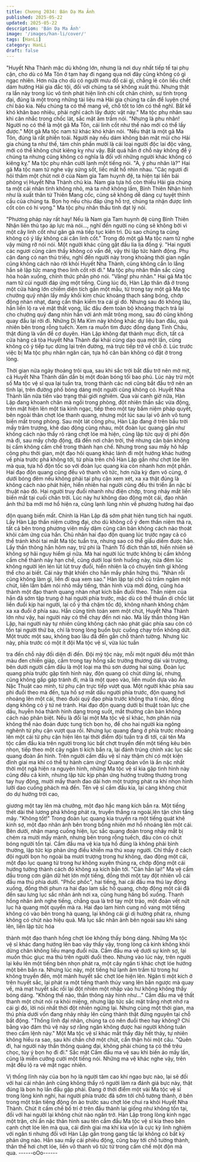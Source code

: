 ```yaml
---
title: Chương 2034: Bán Dạ Ma Ảnh
published: 2025-05-22
updated: 2025-05-22
description: 'Bán Dạ Ma Ảnh'
image: '/images/han-li/cover/'
tags: [HanLi]
category: HanLi
draft: false
---
```


"Huyết Nha Thành mặc dù không lớn, nhưng là nơi duy nhất tiếp
tế tại phụ cận, cho dù có Ma Tôn ở tạm hay đi ngang qua nơi đây
cũng không có gì ngạc nhiên. Hơn nữa cho dù có người mưu đồ
cái gì, chẳng lẽ còn liều chết dám hướng Hải gia đắc tội, đối với
chúng ta sẽ không xuất thủ. Nhưng thật ra lần này trong lúc vô
tình phát hiện linh chi cốt chân chính, sự tình trọng đại, đúng là
một trong những tài liệu mà Hải gia chúng ta cần để luyện chế chí
bảo kia. Nếu chúng ta có thể mang về, chỗ tốt to lớn có thể nghĩ.
Bất kể khó khăn bao nhiêu, phải nghĩ cách lấy được vật này." Ma
tộc phụ nhân sau khi cân nhắc trong chốc lát, sắc mặt âm trầm
nói.
"Nhưng là phu nhân! Người nọ có thể là một gã Ma Tôn, cái linh
cốt như thế nào mới có thể lấy được." Một gã Ma tộc nam tử khác
khó khăn nói.
"Nếu thật là một gã Ma Tôn, đúng là rất phiền toái. Người này nếu
dám không bán mặt mũi cho Hải gia chúng ta như thế, tám chín
phần mười là cái loại người độc lai độc vãng, mới có thể không
chút kiêng kỵ như vậy. Bất quá hắn ở chỗ này không để ý chúng
ta nhưng cũng không có nghĩa là đối với những người khác không
có kiêng kỵ." Ma tộc phụ nhân cười lạnh một tiếng nói.
"A, ý phu nhân là?" Hai gã Ma tộc nam tử nghe vậy sửng sốt, liếc
mắt hổ nhìn nhau.
"Các ngươi đi hỏi thăm một chút nơi ở của Nam gia Tam huynh
đệ, ta hiện tại liền bái phỏng vị Huyết Nha Thành chủ kia. Nam gia
tựa hồ còn thiếu Hải gia chúng ta một cái nhân tình không nhỏ,
mà ta nhớ không lầm, Bỉnh Thiên Nhận hình như là xuất thân từ
Thiên Mang cốc, cũng sẽ không dễ dàng cự tuyệt thỉnh cầu của
chúng ta. Bọn họ nếu chịu đáp ứng hỗ trợ, chúng ta nhận được
linh cốt còn có hi vọng." Ma tộc phụ nhân thấu tình đạt lý nói.

"Phương pháp này rất hay! Nếu là Nam gia Tam huynh đệ cùng
Bỉnh Thiên Nhận liên thủ tạo áp lực mà nói..., nghĩ đến người nọ
cũng sẽ không bởi vì một cây linh cốt như gân gà mà tiếp tục kiên
trì. Dù sao chúng ta cũng không có ý lấy không cái căn linh cốt."
Trong đó một gã Ma tộc nam tử nghe vậy mừng rỡ nói nói.
Một người khác cũng gật đầu lia lịa đồng ý.
"Hai người các ngươi cũng cảm thấy không có vấn đề, vậy thì lập
tức hành động. Phụ cận đang có nạn thú triều, nghĩ đến người
này trong khoảng thời gian ngắn cũng không cách nào rời khỏi
Huyết Nha Thành, cũng không cần lo lắng hắn sẽ lập tức mang
theo linh cốt rời đi." Ma tộc phụ nhân thần sắc cũng hòa hoãn
xuống, chính thức phân phó nói.
"Vâng! phu nhân." Hai gã Ma tộc nam tử cúi người đáp ứng một
tiếng.
Cùng lúc đó, Hàn Lập thân đã ở trong một cửa hàng lớn chiếm
diện tích gần một mẫu, từ trong tay một gã Ma tộc chưởng quỹ
nhận lấy mấy khối kim chúc khoáng thạch sáng bóng, chớp động
nhàn nhạt, đang cẩn thận kiểm tra cái gì đó.
Nhưng sau đó không lâu, hắn liền lộ ra vẻ mặt thất vọng, lắc đầu
đem toàn bộ khoáng thạch trả lại cho chưởng quỹ đang nhìn hắn
với ánh mắt trông mong, sau đó cũng không quay đầu lại rời đi.
Những Dị Ma Kim này không khác dự liệu ban đầu, quả nhiên bên
trong rỗng tuếch.
Xem ra muốn tìm được đồng dạng Tinh Châu, thật đúng là vấn đề
cơ duyên.
Hàn Lập không đạt thành mục đích, tất cả cửa hàng cả tòa Huyết
Nha Thành đại khái cũng dạo qua một lần, cũng không có ý tiếp
tục dừng lại trên đường, mà trực tiếp trở về chỗ ở.
Lúc trước việc bị Ma tộc phụ nhân ngăn cản, tựa hồ căn bản
không có đặt ở trong lòng.

Thời gian nửa ngày thoáng trôi qua, sau khi sắc trời bắt đầu trở
nên mờ mịt, cả Huyết Nha Thành dần dần bị một đoàn bóng tối
bao phủ.
Lúc này trừ một số Ma tộc vệ sĩ qua lại tuần tra, trong thành các
nơi cũng bắt đầu trở nên an tĩnh lại, trên đường phố bóng dáng
một người cũng không có.
Huyết Nha Thành lần nữa tiến vào trạng thái giới nghiêm.
Qua vài canh giờ nữa, Hàn Lập đang khoanh chân mà ngồi trong
phòng, đột nhiên thần sắc vừa động, trên mặt hiện lên một tia
kinh ngạc, tiếp theo một tay bấm niệm pháp quyết, bên ngoài thân
chợt lóe thanh quang, nhưng một lúc sau lại vô ảnh vô tung biến
mất trong phòng.
Sau một lát công phu, Hàn Lập đang ở trên bầu trời mấy trăm
trượng, khẽ dao động cùng nhau, một đoàn lục quang gần như
không cách nào thấy rõ ràng chợt lóe mà hiện, cũng lập tức quỷ
dị phi độn mà đi, sau mấy chớp động, đã đến nơi chân trời, thế
nhưng căn bản không bị cấm không cấm chế trong thành hạn
chế.
Nhưng trong sau mấy hô hấp công phu thời gian, một đạo hôi
quang khác lánh đi một hướng khác hướng về phía trước phá
không tới, từ phía trên chỗ Hàn Lập gần như chợt lóe lên mà qua,
tựa hồ độn tốc so với đoàn lục quang kia còn nhanh hơn một
phần.
Hai đạo độn quang cũng đều vô thanh vô tức, hơn nữa kỳ đạm vô
cùng, ở dưới bóng đêm nếu không phải tại phụ cận xem xét, xa
xa thật đúng là không cách nào phát hiện, hiển nhiên hai người
cũng đều thi triển ẩn nặc bí thuật nào đó.
Hai người truy đuổi nhanh như điện chớp, trong nháy mắt liền
biến mất tại cuối chân trời.
Lúc này hư không dao động một cái, đạo nhân ảnh thứ ba mới
mơ hồ hiện ra, cũng lạnh lùng nhìn về phương hướng hai đạo

độn quang biến mất.
Chính là Hàn Lập đã sớm phát hiện tung tích hai người.
Lấy Hàn Lập thần niệm cường đại, cho dù không cố ý đem thần
niệm thả ra, tất cả bên trong phương viên mấy dặm cũng căn bản
không cách nào thoát khỏi cảm ứng của hắn.
Chủ nhân hai đạo độn quang lúc trước ngay cả có thể tránh khỏi
tai mắt Ma tộc tuần tra, nhưng sao có thể giấu diếm được hắn.
Lấy thần thông hắn hôm nay, trừ phi là Thánh Tổ đích thân tới,
hiển nhiên sẽ không sợ hãi nguy hiểm gì nữa.
Mà hai người lúc trước không bị cấm không cấm chế thành này
hạn chế, cũng dưới loại tình huống này, nửa đêm lúc không người
lén lén lút lút truy đuổi, hiển nhiên là có chuyện tình gì không thể
cho ai biết.
Cái này thật khiến cho hắn mấy phần hứng thú.
"Nhàn rỗi cũng không làm gì, liền đi qua xem sao." Hàn lập tại chỗ
cũ trầm ngâm một chút, liền lẩm bẩm nói nhỏ mấy tiếng, thân hình
vừa mới động, cũng hóa thành một đạo thanh quang nhàn nhạt
kích bắn đuổi theo.
Thần niệm của hắn đã sớm tập trung ở hai người phía trước, mặc
dù có thể thuấn di chốc lát liền đuổi kịp hai người, lại cố ý thả
chậm tốc độ, không nhanh không chậm xa xa đuổi ở phía sau.
Hắn cũng tính toán xem một chút, Huyết Nha Thành lớn như vậy,
hai người này có thể chạy đến nơi nào.
Mà lấy thần thông Hàn Lập, hai người này tự nhiên cũng không
cách nào phát giác phía sau còn có tồn tại người thứ ba, chỉ là
trong lòng buồn bực cuồng chạy trốn không dứt.
Một trước một sau, không bao lâu đã đến gần chỗ thành tường.
Nhưng lúc này, phía trước có một ít đội Ma tộc vệ sĩ, vừa lúc tuần

tra đến chỗ này đối diện đi đến.
Đội mỹ tộc này, mỗi một người đều một thân màu đen chiến giáp,
cầm trong tay hồng sắc trường thương dài vài trượng, bên dưới
người cầm đầu là một loại ma thú sơn dương hai sừng.
Đoàn lục quang phía trước gặp tình hình này, độn quang có chút
dừng lại, nhưng cũng không gấp gáp tránh đi, mà là một quẹo
vào, liền muốn dựa vào Ẩn Nặc Thuật cao minh, từ phụ cận trực
tiếp vượt qua.
Một người khác phía sau phi đuổi theo mà đến, tựa hồ sợ mất
dấu người phía trước, độn quang hơi nhoáng lên một cái, theo
đuôi quỹ đạo phía trước không tha tí nào, đồng dạng không có ý
tứ né tránh.
Hai đạo độn quang dưới bí thuật toàn lực che dấu, huyễn hóa
thành hình dạng trong suốt, mắt thường căn bản không cách nào
phân biệt.
Nếu là đổi lại một Ma tộc vệ sĩ khác, hơn phân nửa không thể nào
đoán được tung tích bọn họ, để cho hai người kia ngông nghênh
từ phụ cận vượt qua rồi.
Nhưng lục quang đang ở phía trước nhoáng lên một cái từ phụ
cận hiện lên tại thời điểm đội tuần tra đi tới, cái tên Ma tộc cầm
đầu kia trên người trong lúc bất chợt truyền đến một tiếng kêu
bén nhọn, tiếp theo một cây ngân ti kích bắn ra, lại đánh trúng
chính xác lục sắc quang đoàn ẩn hình.
Trên người cầm đầu vệ sĩ này thậm chí có một kiện đỉnh giai ma
khí có thể tự hành cảm ứng!
Quang đoàn vốn là ẩn nặc nhất thời một ngã hiện ra nguyên hình,
những Ma tộc vệ sĩ kia gặp tình hình này cũng đều cả kinh,
nhưng lập tức kịp phản ứng hướng trường thương trong tay huy
động, mười mấy thanh đao dài hơn một trượng phát ra khí nhọn
hình lưỡi dao cuồng phách mà đến.
Tên vệ sĩ cầm đầu kia, lại càng không chút do dự hướng trời cao,

giương một tay lên mà chưởng, một đạo hắc mang kích bắn ra.
Một tiếng thét dài thê lương phá không phát ra, truyền thẳng ra
ngoài,lên tận chín tầng mây.
"Không tốt!"
Trong đoàn lục quang kia truyền ra một tiếng quát khẽ kinh sợ,
một đạo nhân ảnh bên trong bỗng nhiên mơ hồ nhoáng lên một
cái.
Bên dưới, nhận mang cuồng hiện, lục sắc quang đoàn trong nháy
mắt bị chém ra mười mấy mảnh, nhưng bên trong rỗng tuếch,
đâu còn có chút bóng người tồn tại.
Cầm đầu ma vệ kia tựa hồ đúng là không phải bình thường, lập
tức kịp phản ứng điều khiển ma thú xoay người.
Chỉ thấy ở cách đội người bọn họ ngoài ba mươi trượng trong hư
không, dao động một cái, một đạo lục quang từ trong hư không
xuyên thủng ra, chớp động một cái hướng tường thành cách đó
không xa kích bắn tới.
"Cản hắn lại!"
Ma vệ cầm đầu trong cơn giận dữ hét lớn một tiếng, đồng thời
một tay đột nhiên vỗ cái đầu ma thú phía dưới.
"Phốc phốc", hai tiếng, hai cái đầu ma thú lay động xuống, đồng
thời phun ra hai đạo lam sắc hồ quang, chớp động một cái đã đến
sau lưng lục sắc nhân ảnh nơi xa, cũng hung hăng bổ xuống.
Thanh hồng nhân ảnh nghe tiếng, chẳng qua là trở tay một trảo,
một đoàn vết nứt lục hà quang một quyển mà ra.
Hai đạo lam hình cung nổ vang một tiếng không có vào bên trong
hà quang, lại không cái gì dị hưởng phát ra, nhưng không có chút
nào hiệu quả.
Mà lục sắc nhân ảnh bên ngoài sau khi sáng lên, liền lập tức hóa

thành một đạo thanh hồng chợt lóe không thấy bóng dáng.
Những Ma tộc vệ sĩ khác đang hướng lên bao vây thấy vậy, trong
lòng cả kinh không khỏi dừng chân không liều mạng đuổi nữa.
Cầm đầu ma vệ dưới sự kinh sợ, lại muốn thúc giục ma thú trên
người đuổi theo.
Nhưng vào lúc này, trên người lại kêu lên một tiếng bén nhọn phát
ra, một cây ngân ti khác chợt lóe hướng một bên bắn ra.
Nhưng lúc này, một tiếng hừ lạnh âm trầm từ trong hư không
truyền đến, một mảnh huyết sắc chợt lóe hiện lên.
Ngân ti một kích ở trên huyết sắc, lại phát ra một tiếng thanh thúy
vang lên bắn ngược mà quay về, mà
mạt huyết sắc rồi lại đột nhiên một nhập vào hư không không thấy
bóng dáng.
"Không thể nào, thần thông này hình như..." Cầm đầu ma vệ thất
thanh một chút nói ra khỏi miệng, nhưng lập tức sắc mặt trắng
nhợt nhớ ra cái gì đó, lời nói nhất thời đột nhiên ngừng lại.
Nhưng cùng một thời gian, ma thú phía dưới vốn đang nhảy nhảy
lên cũng thành thật đứng nguyên tại chỗ bất động.
"Thống lĩnh đại nhân, chúng ta có nên đuổi theo hay không? Chỉ
bằng vào đám thủ vệ này sợ rằng ngăn không được hai người
không tuân theo cấm lệnh này." Một Ma tộc vệ sĩ khác mắt thấy
đây hết thảy, tự nhiên không hiểu ra sao, sau khi chần chờ một
chút, cẩn thận hỏi một câu.
"Quên đi, hai người này thần thông quảng đại, không phải chúng
ta có thể trêu chọc, tùy ý bọn họ đi đi." Sắc mặt Cầm đầu ma vệ
sau khi biến ảo mấy lần, cũng là miễn cưỡng cười một tiếng nói.
Những ma vệ khác nghe vậy, trên mặt đều lộ ra vẻ mặt ngạc
nhiên.

Vị thống lĩnh này của bọn họ là người tâm cao khí ngạo bực nào,
lại sẽ đối với hai cái nhân ảnh cũng không thấy rõ người làm ra
đánh giá bực này, thật đúng là bọn họ lần đầu gặp phải.
Đang ở thời điểm một vài Ma tộc vệ sĩ trong lòng kinh nghi, hai
người phía trước đã sớm tới chỗ tường thành, ở bên trong một
trận tiếng động ồn ào trước sau chợt lóe chui ra khỏi Huyết Nha
Thành.
Chút ít cấm chế bố trí ở trên đầu thành lại giống như không tồn
tại, đối với hai người lại không chút nào ngăn trở.
Hàn Lập trong lòng kinh ngạc một trận, chỉ ẩn nặc thân hình sau
tên cầm đầu Ma tộc vệ sĩ kia theo bên cạnh chợt lóe lên mà qua,
cái đỉnh giai ma khí kia vốn là cực kỳ linh nghiệm với ngân ti
nhưng đối với Hàn Lập gần trong gang tấc lại không có bất kỳ
phản ứng nào.
Hắn sau mấy cái phiêu động, cũng bay tới chỗ tường thành, thân
thể hơi chợt lóe, liền vô thanh vô tức từ trong cấm chế một độn
mà qua.
------oOo------
